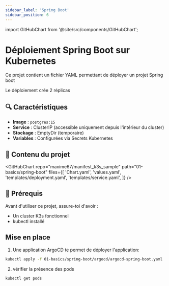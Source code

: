 ```yaml
---
sidebar_label: 'Spring Boot'
sidebar_position: 6
---
```

import GitHubChart from '@site/src/components/GitHubChart';

# Déploiement Spring Boot sur Kubernetes

Ce projet contient un fichier YAML permettant de déployer un projet Spring boot

Le déploiement crée 2 réplicas

## 🔍 Caractéristiques

- **Image** : `postgres:15`
- **Service** : ClusterIP (accessible uniquement depuis l'intérieur du cluster)
- **Stockage** : EmptyDir (temporaire)
- **Variables** : Configurées via Secrets Kubernetes


## 📂 Contenu du projet

<GitHubChart
repo="maxime67/manifest_k3s_sample"
path="01-basics/spring-boot"
files={[
'Chart.yaml',
'values.yaml',
'templates/deployment.yaml',
'templates/service.yaml',
]}
/>

## 🚀 Prérequis

Avant d'utiliser ce projet, assure-toi d'avoir :

- Un cluster K3s fonctionnel
- kubectl installé

## Mise en place

1. Une application ArgoCD te permet de déployer l'application:

```bash
kubectl apply -f 01-basics/spring-boot/argocd/argocd-spring-boot.yaml
```

2. vérifier la présence des pods
```bash
kubectl get pods
```